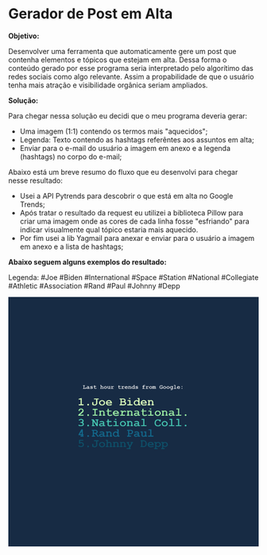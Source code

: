 # Gerador de Post em Alta

**Objetivo:**

Desenvolver uma ferramenta que automaticamente gere um post que contenha elementos e tópicos que estejam
em alta. Dessa forma o conteúdo gerado por esse programa seria interpretado pelo algorítimo das redes sociais como 
algo relevante. Assim a propabilidade de que o usuário tenha mais atração e visibilidade orgânica seriam ampliados.
 
**Solução:**

Para chegar nessa solução eu decidi que o meu programa deveria gerar:
- Uma imagem (1:1) contendo os termos mais "aquecidos";
- Legenda: Texto contendo as hashtags referêntes aos assuntos em alta;
- Enviar para o e-mail do usuário a imagem em anexo e a legenda (hashtags) no corpo do e-mail;

Abaixo está um breve resumo do fluxo que eu desenvolvi para chegar nesse resultado:
- Usei a API Pytrends para descobrir o que está em alta no Google Trends;
- Após tratar o resultado da request eu utilizei a biblioteca Pillow para criar uma imagem onde 
as cores de cada linha fosse "esfriando" para indicar visualmente qual tópico estaria mais aquecido. 
- Por fim usei a lib Yagmail para anexar e enviar para o usuário a imagem em anexo e a lista de hashtags;

**Abaixo seguem alguns exemplos do resultado:**

Legenda: #Joe #Biden #International #Space #Station #National #Collegiate #Athletic #Association #Rand #Paul #Johnny #Depp

![img.png](img.png)